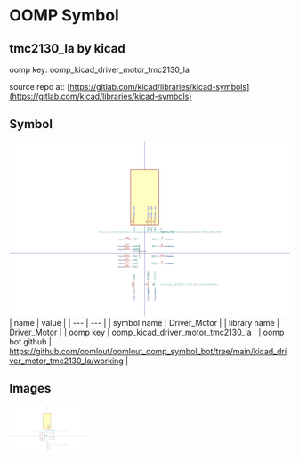 # OOMP Symbol  
## tmc2130_la  by kicad  
  
oomp key: oomp_kicad_driver_motor_tmc2130_la  
  
source repo at: [https://gitlab.com/kicad/libraries/kicad-symbols](https://gitlab.com/kicad/libraries/kicad-symbols)  
## Symbol  
  
[![working.png](working_600.png)](working.png)  
| name | value | 
| --- | --- | 
| symbol name | Driver_Motor | 
| library name | Driver_Motor | 
| oomp key | oomp_kicad_driver_motor_tmc2130_la | 
| oomp bot github | https://github.com/oomlout/oomlout_oomp_symbol_bot/tree/main/kicad_driver_motor_tmc2130_la/working | 
## Images  
  
[![working.png](working_140.png)](working.png)  
